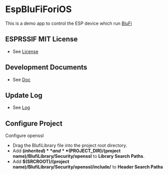 # EspBluFiForiOS
This is a demo app to control the ESP device which run [BluFi](https://github.com/espressif/esp-idf/tree/release/v4.0/examples/bluetooth/bluedroid/ble/blufi)

## ESPRSSIF MIT License
- See [License](LICENSE.txt)

## Development Documents
- See [Doc](doc/Introduction_to_the_EspBlufi_API_Interface_for_iOS__en.md)

## Update Log
- See [Log](log/updatelog-en.md)

## Configure Project

Configure openssl

* Drag the BlufiLibrary file into the project root directory.
* Add **$(inherited)** and **$(PROJECT_DIR)/(project name)/BlufiLibrary/Security/openssl** to **Library Search Paths**.
* Add **$(SRCROOT)/(project name)/BlufiLibrary/Security/openssl/include/** to **Header Search Paths**